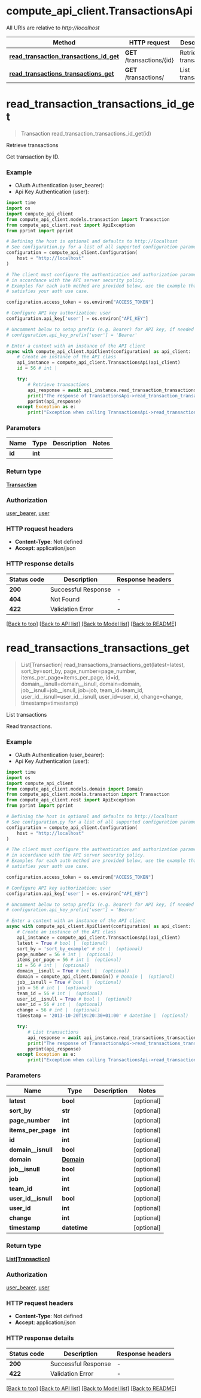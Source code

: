 # compute_api_client.TransactionsApi

All URIs are relative to *http://localhost*

Method | HTTP request | Description
------------- | ------------- | -------------
[**read_transaction_transactions_id_get**](TransactionsApi.md#read_transaction_transactions_id_get) | **GET** /transactions/{id} | Retrieve transactions
[**read_transactions_transactions_get**](TransactionsApi.md#read_transactions_transactions_get) | **GET** /transactions/ | List transactions


# **read_transaction_transactions_id_get**
> Transaction read_transaction_transactions_id_get(id)

Retrieve transactions

Get transaction by ID.

### Example

* OAuth Authentication (user_bearer):
* Api Key Authentication (user):
```python
import time
import os
import compute_api_client
from compute_api_client.models.transaction import Transaction
from compute_api_client.rest import ApiException
from pprint import pprint

# Defining the host is optional and defaults to http://localhost
# See configuration.py for a list of all supported configuration parameters.
configuration = compute_api_client.Configuration(
    host = "http://localhost"
)

# The client must configure the authentication and authorization parameters
# in accordance with the API server security policy.
# Examples for each auth method are provided below, use the example that
# satisfies your auth use case.

configuration.access_token = os.environ["ACCESS_TOKEN"]

# Configure API key authorization: user
configuration.api_key['user'] = os.environ["API_KEY"]

# Uncomment below to setup prefix (e.g. Bearer) for API key, if needed
# configuration.api_key_prefix['user'] = 'Bearer'

# Enter a context with an instance of the API client
async with compute_api_client.ApiClient(configuration) as api_client:
    # Create an instance of the API class
    api_instance = compute_api_client.TransactionsApi(api_client)
    id = 56 # int | 

    try:
        # Retrieve transactions
        api_response = await api_instance.read_transaction_transactions_id_get(id)
        print("The response of TransactionsApi->read_transaction_transactions_id_get:\n")
        pprint(api_response)
    except Exception as e:
        print("Exception when calling TransactionsApi->read_transaction_transactions_id_get: %s\n" % e)
```



### Parameters

Name | Type | Description  | Notes
------------- | ------------- | ------------- | -------------
 **id** | **int**|  | 

### Return type

[**Transaction**](Transaction.md)

### Authorization

[user_bearer](../README.md#user_bearer), [user](../README.md#user)

### HTTP request headers

 - **Content-Type**: Not defined
 - **Accept**: application/json

### HTTP response details
| Status code | Description | Response headers |
|-------------|-------------|------------------|
**200** | Successful Response |  -  |
**404** | Not Found |  -  |
**422** | Validation Error |  -  |

[[Back to top]](#) [[Back to API list]](../README.md#documentation-for-api-endpoints) [[Back to Model list]](../README.md#documentation-for-models) [[Back to README]](../README.md)

# **read_transactions_transactions_get**
> List[Transaction] read_transactions_transactions_get(latest=latest, sort_by=sort_by, page_number=page_number, items_per_page=items_per_page, id=id, domain__isnull=domain__isnull, domain=domain, job__isnull=job__isnull, job=job, team_id=team_id, user_id__isnull=user_id__isnull, user_id=user_id, change=change, timestamp=timestamp)

List transactions

Read transactions.

### Example

* OAuth Authentication (user_bearer):
* Api Key Authentication (user):
```python
import time
import os
import compute_api_client
from compute_api_client.models.domain import Domain
from compute_api_client.models.transaction import Transaction
from compute_api_client.rest import ApiException
from pprint import pprint

# Defining the host is optional and defaults to http://localhost
# See configuration.py for a list of all supported configuration parameters.
configuration = compute_api_client.Configuration(
    host = "http://localhost"
)

# The client must configure the authentication and authorization parameters
# in accordance with the API server security policy.
# Examples for each auth method are provided below, use the example that
# satisfies your auth use case.

configuration.access_token = os.environ["ACCESS_TOKEN"]

# Configure API key authorization: user
configuration.api_key['user'] = os.environ["API_KEY"]

# Uncomment below to setup prefix (e.g. Bearer) for API key, if needed
# configuration.api_key_prefix['user'] = 'Bearer'

# Enter a context with an instance of the API client
async with compute_api_client.ApiClient(configuration) as api_client:
    # Create an instance of the API class
    api_instance = compute_api_client.TransactionsApi(api_client)
    latest = True # bool |  (optional)
    sort_by = 'sort_by_example' # str |  (optional)
    page_number = 56 # int |  (optional)
    items_per_page = 56 # int |  (optional)
    id = 56 # int |  (optional)
    domain__isnull = True # bool |  (optional)
    domain = compute_api_client.Domain() # Domain |  (optional)
    job__isnull = True # bool |  (optional)
    job = 56 # int |  (optional)
    team_id = 56 # int |  (optional)
    user_id__isnull = True # bool |  (optional)
    user_id = 56 # int |  (optional)
    change = 56 # int |  (optional)
    timestamp = '2013-10-20T19:20:30+01:00' # datetime |  (optional)

    try:
        # List transactions
        api_response = await api_instance.read_transactions_transactions_get(latest=latest, sort_by=sort_by, page_number=page_number, items_per_page=items_per_page, id=id, domain__isnull=domain__isnull, domain=domain, job__isnull=job__isnull, job=job, team_id=team_id, user_id__isnull=user_id__isnull, user_id=user_id, change=change, timestamp=timestamp)
        print("The response of TransactionsApi->read_transactions_transactions_get:\n")
        pprint(api_response)
    except Exception as e:
        print("Exception when calling TransactionsApi->read_transactions_transactions_get: %s\n" % e)
```



### Parameters

Name | Type | Description  | Notes
------------- | ------------- | ------------- | -------------
 **latest** | **bool**|  | [optional] 
 **sort_by** | **str**|  | [optional] 
 **page_number** | **int**|  | [optional] 
 **items_per_page** | **int**|  | [optional] 
 **id** | **int**|  | [optional] 
 **domain__isnull** | **bool**|  | [optional] 
 **domain** | [**Domain**](.md)|  | [optional] 
 **job__isnull** | **bool**|  | [optional] 
 **job** | **int**|  | [optional] 
 **team_id** | **int**|  | [optional] 
 **user_id__isnull** | **bool**|  | [optional] 
 **user_id** | **int**|  | [optional] 
 **change** | **int**|  | [optional] 
 **timestamp** | **datetime**|  | [optional] 

### Return type

[**List[Transaction]**](Transaction.md)

### Authorization

[user_bearer](../README.md#user_bearer), [user](../README.md#user)

### HTTP request headers

 - **Content-Type**: Not defined
 - **Accept**: application/json

### HTTP response details
| Status code | Description | Response headers |
|-------------|-------------|------------------|
**200** | Successful Response |  -  |
**422** | Validation Error |  -  |

[[Back to top]](#) [[Back to API list]](../README.md#documentation-for-api-endpoints) [[Back to Model list]](../README.md#documentation-for-models) [[Back to README]](../README.md)

